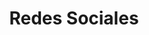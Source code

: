 ---
layout: category
taxonomy: Redes-Sociales
entries_layout: grid
title: Redes Sociales
excerpt: "Artículos relativos al servidor Apache y cómo poder sacarle el máximo partido a sus configuraciones para tener un servidor web optimizado"
image:
  path: /images/covers/social-media.webp
  thumbnail: /images/covers/social-media.webp
  caption: Fotografía de [natanaelginting](https://www.freepik.es/autor/natanaelginting)
search: false
---